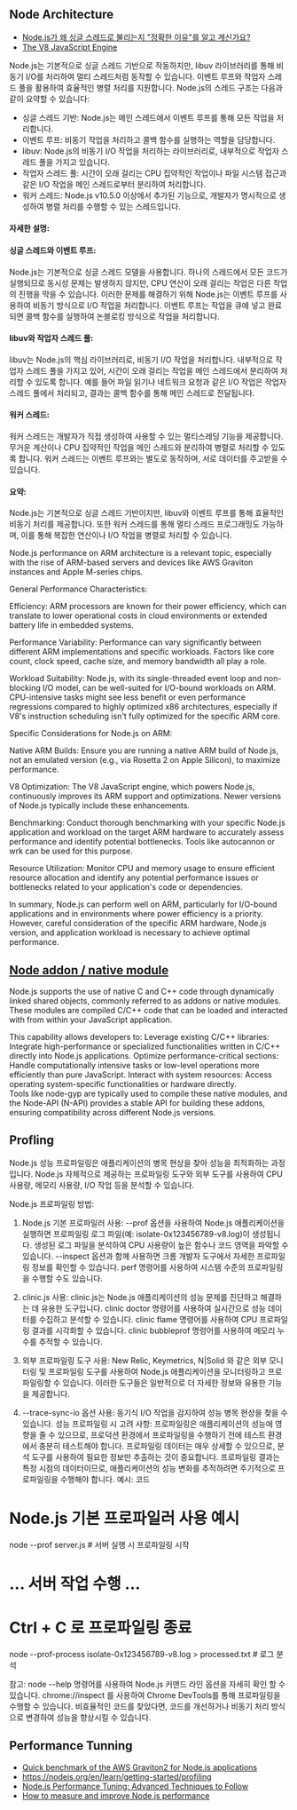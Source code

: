 ## Node Architecture ##

* [Node.js가 왜 싱글 스레드로 불리는지 "정확한 이유"를 알고 계신가요?](https://helloinyong.tistory.com/350)
* [The V8 JavaScript Engine](https://nodejs.org/en/learn/getting-started/the-v8-javascript-engine#the-v8-javascript-engine)

Node.js는 기본적으로 싱글 스레드 기반으로 작동하지만, libuv 라이브러리를 통해 비동기 I/O를 처리하여 멀티 스레드처럼 동작할 수 있습니다. 이벤트 루프와 작업자 스레드 풀을 활용하여 효율적인 병렬 처리를 지원합니다. 
Node.js의 스레드 구조는 다음과 같이 요약할 수 있습니다: 

* 싱글 스레드 기반: Node.js는 메인 스레드에서 이벤트 루프를 통해 모든 작업을 처리합니다.
* 이벤트 루프: 비동기 작업을 처리하고 콜백 함수를 실행하는 역할을 담당합니다.
* libuv: Node.js의 비동기 I/O 작업을 처리하는 라이브러리로, 내부적으로 작업자 스레드 풀을 가지고 있습니다.
* 작업자 스레드 풀: 시간이 오래 걸리는 CPU 집약적인 작업이나 파일 시스템 접근과 같은 I/O 작업을 메인 스레드로부터 분리하여 처리합니다.
* 워커 스레드: Node.js v10.5.0 이상에서 추가된 기능으로, 개발자가 명시적으로 생성하여 병렬 처리를 수행할 수 있는 스레드입니다.

#### 자세한 설명: ####

#### 싱글 스레드와 이벤트 루프: ####

Node.js는 기본적으로 싱글 스레드 모델을 사용합니다. 하나의 스레드에서 모든 코드가 실행되므로 동시성 문제는 발생하지 않지만, CPU 연산이 오래 걸리는 작업은 다른 작업의 진행을 막을 수 있습니다. 이러한 문제를 해결하기 위해 Node.js는 이벤트 루프를 사용하여 비동기 방식으로 I/O 작업을 처리합니다. 이벤트 루프는 작업을 큐에 넣고 완료되면 콜백 함수를 실행하여 논블로킹 방식으로 작업을 처리합니다.

#### libuv와 작업자 스레드 풀: ####
libuv는 Node.js의 핵심 라이브러리로, 비동기 I/O 작업을 처리합니다. 내부적으로 작업자 스레드 풀을 가지고 있어, 시간이 오래 걸리는 작업을 메인 스레드에서 분리하여 처리할 수 있도록 합니다. 예를 들어 파일 읽기나 네트워크 요청과 같은 I/O 작업은 작업자 스레드 풀에서 처리되고, 결과는 콜백 함수를 통해 메인 스레드로 전달됩니다.

#### 워커 스레드: ####
워커 스레드는 개발자가 직접 생성하여 사용할 수 있는 멀티스레딩 기능을 제공합니다. 무거운 계산이나 CPU 집약적인 작업을 메인 스레드와 분리하여 병렬로 처리할 수 있도록 합니다. 워커 스레드는 이벤트 루프와는 별도로 동작하며, 서로 데이터를 주고받을 수 있습니다. 

#### 요약: ####
Node.js는 기본적으로 싱글 스레드 기반이지만, libuv와 이벤트 루프를 통해 효율적인 비동기 처리를 제공합니다. 또한 워커 스레드를 통해 멀티 스레드 프로그래밍도 가능하며, 이를 통해 복잡한 연산이나 I/O 작업을 병렬로 처리할 수 있습니다. 


Node.js performance on ARM architecture is a relevant topic, especially with the rise of ARM-based servers and devices like AWS Graviton instances and Apple M-series chips.

General Performance Characteristics:

Efficiency:
ARM processors are known for their power efficiency, which can translate to lower operational costs in cloud environments or extended battery life in embedded systems.

Performance Variability:
Performance can vary significantly between different ARM implementations and specific workloads. Factors like core count, clock speed, cache size, and memory bandwidth all play a role.

Workload Suitability:
Node.js, with its single-threaded event loop and non-blocking I/O model, can be well-suited for I/O-bound workloads on ARM. CPU-intensive tasks might see less benefit or even performance regressions compared to highly optimized x86 architectures, especially if V8's instruction scheduling isn't fully optimized for the specific ARM core.

Specific Considerations for Node.js on ARM:

Native ARM Builds:
Ensure you are running a native ARM build of Node.js, not an emulated version (e.g., via Rosetta 2 on Apple Silicon), to maximize performance.

V8 Optimization:
The V8 JavaScript engine, which powers Node.js, continuously improves its ARM support and optimizations. Newer versions of Node.js typically include these enhancements.

Benchmarking:
Conduct thorough benchmarking with your specific Node.js application and workload on the target ARM hardware to accurately assess performance and identify potential bottlenecks. Tools like autocannon or wrk can be used for this purpose.

Resource Utilization:
Monitor CPU and memory usage to ensure efficient resource allocation and identify any potential performance issues or bottlenecks related to your application's code or dependencies.

In summary, Node.js can perform well on ARM, particularly for I/O-bound applications and in environments where power efficiency is a priority. However, careful consideration of the specific ARM hardware, Node.js version, and application workload is necessary to achieve optimal performance.



## [Node addon / native module](https://nodejs.org/api/addons.html) ##

Node.js supports the use of native C and C++ code through dynamically linked shared objects, commonly referred to as addons or native modules. These modules are compiled C/C++ code that can be loaded and interacted with from within your JavaScript application.

This capability allows developers to:
Leverage existing C/C++ libraries: Integrate high-performance or specialized functionalities written in C/C++ directly into Node.js applications.
Optimize performance-critical sections: Handle computationally intensive tasks or low-level operations more efficiently than pure JavaScript.
Interact with system resources: Access operating system-specific functionalities or hardware directly.  
Tools like node-gyp are typically used to compile these native modules, and the Node-API (N-API) provides a stable API for building these addons, ensuring compatibility across different Node.js versions.


## Profling ##

Node.js 성능 프로파일링은 애플리케이션의 병목 현상을 찾아 성능을 최적화하는 과정입니다. Node.js 자체적으로 제공하는 프로파일링 도구와 외부 도구를 사용하여 CPU 사용량, 메모리 사용량, I/O 작업 등을 분석할 수 있습니다. 

Node.js 프로파일링 방법:

1. Node.js 기본 프로파일러 사용:
--prof 옵션을 사용하여 Node.js 애플리케이션을 실행하면 프로파일링 로그 파일(예: isolate-0x123456789-v8.log)이 생성됩니다. 
생성된 로그 파일을 분석하여 CPU 사용량이 높은 함수나 코드 영역을 파악할 수 있습니다. 
--inspect 옵션과 함께 사용하면 크롬 개발자 도구에서 자세한 프로파일링 정보를 확인할 수 있습니다. 
perf 명령어를 사용하여 시스템 수준의 프로파일링을 수행할 수도 있습니다. 

2. clinic.js 사용:
clinic.js는 Node.js 애플리케이션의 성능 문제를 진단하고 해결하는 데 유용한 도구입니다. 
clinic doctor 명령어를 사용하여 실시간으로 성능 데이터를 수집하고 분석할 수 있습니다. 
clinic flame 명령어를 사용하여 CPU 프로파일링 결과를 시각화할 수 있습니다. 
clinic bubbleprof 명령어를 사용하여 메모리 누수를 추적할 수 있습니다. 

3. 외부 프로파일링 도구 사용:
New Relic, Keymetrics, N|Solid 와 같은 외부 모니터링 및 프로파일링 도구를 사용하여 Node.js 애플리케이션을 모니터링하고 프로파일링할 수 있습니다. 
이러한 도구들은 일반적으로 더 자세한 정보와 유용한 기능을 제공합니다. 

4. --trace-sync-io 옵션 사용:
동기식 I/O 작업을 감지하여 성능 병목 현상을 찾을 수 있습니다. 
성능 프로파일링 시 고려 사항:
프로파일링은 애플리케이션의 성능에 영향을 줄 수 있으므로, 프로덕션 환경에서 프로파일링을 수행하기 전에 테스트 환경에서 충분히 테스트해야 합니다. 
프로파일링 데이터는 매우 상세할 수 있으므로, 분석 도구를 사용하여 필요한 정보만 추출하는 것이 중요합니다. 
프로파일링 결과는 특정 시점의 데이터이므로, 애플리케이션의 성능 변화를 추적하려면 주기적으로 프로파일링을 수행해야 합니다. 
예시:
코드

# Node.js 기본 프로파일러 사용 예시
node --prof server.js  # 서버 실행 시 프로파일링 시작
# ... 서버 작업 수행 ...
# Ctrl + C 로 프로파일링 종료
node --prof-process isolate-0x123456789-v8.log > processed.txt # 로그 분석

참고:
node --help 명령어를 사용하여 Node.js 커맨드 라인 옵션을 자세히 확인 할 수 있습니다. 
chrome://inspect 를 사용하여 Chrome DevTools를 통해 프로파일링을 수행할 수 있습니다. 
비효율적인 코드를 찾았다면, 코드를 개선하거나 비동기 처리 방식으로 변경하여 성능을 향상시킬 수 있습니다. 




## Performance Tunning ##

* [Quick benchmark of the AWS Graviton2 for Node.js applications](https://medium.com/@meego/quick-benchmarking-of-the-aws-graviton2-for-node-js-applications-1ffb78992acc)
* https://nodejs.org/en/learn/getting-started/profiling
* [Node.js Performance Tuning: Advanced Techniques to Follow](https://dzone.com/articles/nodejs-performance-tuning-advanced-techniques)
* [How to measure and improve Node.js performance](https://raygun.com/blog/improve-node-performance/#profiler)
